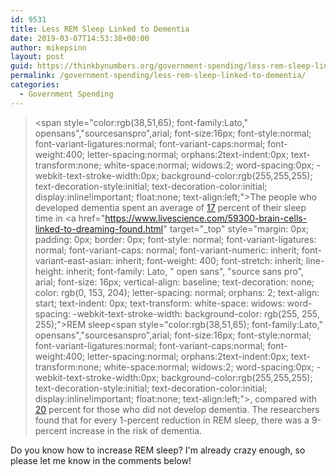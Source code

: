 ```yaml
---
id: 9531
title: Less REM Sleep Linked to Dementia
date: 2019-03-07T14:53:38+00:00
author: mikepsinn
layout: post
guid: https://thinkbynumbers.org/government-spending/less-rem-sleep-linked-to-dementia/
permalink: /government-spending/less-rem-sleep-linked-to-dementia/
categories:
  - Government Spending
---
```

> <span style="color:rgb(38,51,65); font-family:Lato," opensans","sourcesanspro",arial; font-size:16px; font-style:normal; font-variant-ligatures:normal; font-variant-caps:normal; font-weight:400; letter-spacing:normal; orphans:2text-indent:0px; text-transform:none; white-space:normal; widows:2; word-spacing:0px; -webkit-text-stroke-width:0px; background-color:rgb(255,255,255); text-decoration-style:initial; text-decoration-color:initial; display:inline!important; float:none; text-align:left;">The people who developed dementia spent an average of <a target="_blank" rel="noopener" href="https://www.livescience.com/60216-decreased-rem-sleep-dementia-risk.html">17</a> percent of their sleep time in <span></span></span><a href="https://www.livescience.com/59300-brain-cells-linked-to-dreaming-found.html" target="_top" style="margin: 0px; padding: 0px; border: 0px; font-style: normal; font-variant-ligatures: normal; font-variant-caps: normal; font-variant-numeric: inherit; font-variant-east-asian: inherit; font-weight: 400; font-stretch: inherit; line-height: inherit; font-family: Lato, " open sans", "source sans pro", arial; font-size: 16px; vertical-align: baseline; text-decoration: none; color: rgb(0, 153, 204); letter-spacing: normal; orphans: 2; text-align: start; text-indent: 0px; text-transform: white-space: widows: word-spacing: -webkit-text-stroke-width: background-color: rgb(255, 255, 255);">REM sleep</a><span style="color:rgb(38,51,65); font-family:Lato," opensans","sourcesanspro",arial; font-size:16px; font-style:normal; font-variant-ligatures:normal; font-variant-caps:normal; font-weight:400; letter-spacing:normal; orphans:2text-indent:0px; text-transform:none; white-space:normal; widows:2; word-spacing:0px; -webkit-text-stroke-width:0px; background-color:rgb(255,255,255); text-decoration-style:initial; text-decoration-color:initial; display:inline!important; float:none; text-align:left;">, compared with <a target="_blank" rel="noopener" href="https://www.livescience.com/60216-decreased-rem-sleep-dementia-risk.html">20</a> percent for those who did not develop dementia. The researchers found that for every 1-percent reduction in REM sleep, there was a 9-percent increase in the risk of dementia. <span></span></span>

Do you know how to increase REM sleep? I'm already crazy enough, so please let me know in the comments below!